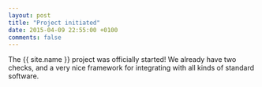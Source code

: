 ```yaml
---
layout: post
title: "Project initiated"
date: 2015-04-09 22:55:00 +0100
comments: false
---
```


The {{ site.name }} project was officially started! We already have two checks, and a very nice framework for integrating
with all kinds of standard software.
